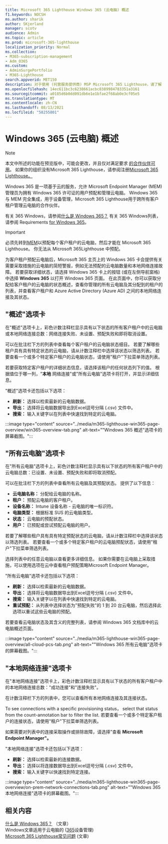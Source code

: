 ```yaml
---
title: Microsoft 365 Lighthouse Windows 365 (云电脑) 概述
f1.keywords: NOCSH
ms.author: sharik
author: SKjerland
manager: scotv
audience: Admin
ms.topic: article
ms.prod: microsoft-365-lighthouse
localization_priority: Normal
ms.collection:
- M365-subscription-management
- Adm_O365
ms.custom:
- AdminSurgePortfolio
- M365-Lighthouse
search.appverid: MET150
description: 对于使用 (托管服务提供商) MSP Microsoft 365 Lighthouse，请了解 Windows 365 (云) 页面。
ms.openlocfilehash: 14ec611bc3c6238661acbc8389984783351a3161
ms.sourcegitcommit: a0185d6b0dd091db6e1e1bfae2f68ab0e3cf05e5
ms.translationtype: MT
ms.contentlocale: zh-CN
ms.lasthandoff: 08/13/2021
ms.locfileid: "58255801"
---
```

# <a name="windows-365-cloud-pcs-page-overview"></a>Windows 365 (云电脑) 概述  

> [!NOTE]
> 本文中所述的功能在预览版中，可能会更改，并且仅对满足要求 [的合作伙伴可用](m365-lighthouse-requirements.md)。 如果你的组织没有Microsoft 365 Lighthouse，请参阅注册[Microsoft 365 Lighthouse。](m365-lighthouse-sign-up.md)
  
Windows 365 是一项基于云的服务，允许 Microsoft Endpoint Manager (MEM) 管理员为拥有 Windows 365 许可证的用户预配和管理云电脑。 Windows 365 与 MEM 完全集成，用于设备管理，Microsoft 365 Lighthouse用于跨所有客户租户管理云电脑的合作伙伴。

有关 365 Windows，请参阅[什么是 Windows 365？](/windows-365/overview) 有关 365 Windows列表，请参阅 Requirements [for Windows 365](/windows-365/requirements)。

> [!IMPORTANT]
> 必须先转到[MEM](https://go.microsoft.com/fwlink/p/?linkid=2150463)以预配每个客户租户的云电脑，然后才能在 Microsoft 365 Lighthouse。 你无法从 Microsoft 365Lighthouse 中预配。

为客户租户预配云电脑后，Microsoft 365 主页上的 Windows 365 卡会提供有关需要采取措施的云电脑的简短警报，例如无法预配的云电脑数量和本地网络连接故障。 若要获取详细状态，请选择 Windows 365 卡上的按钮 (或在左侧导航窗格) 中选择 **Windows 365** 以打开 Windows 365 页面。 在此页面中，你可以获取分配给客户租户的云电脑的状态概述，查看你管理的所有云电脑及其分配到的租户的列表，并查看客户租户和 Azure Active Directory (Azure AD) 之间的本地网络连接及其状态。

## <a name="overview-tab"></a>"概述"选项卡

在"概述"选项卡上，彩色计数注释栏显示具有以下状态的所有客户租户中的云电脑或本地网络连接总数：网络连接失败、未设置、预配失败和即将取消设置。

可以在批注栏下方的列表中查看每个客户租户的云电脑状态细目。 若要了解哪些租户具有具有特定状态的云电脑，请从计数注释栏中选择该状态以筛选列表。 若要查看一个或多个特定客户租户的云电脑状态，请使用"租户"下拉菜单筛选列表。

若要获取特定客户租户的详细状态信息，请选择该租户的任何状态列下的值。 根据值位于哪一列，"**本地** 网络连接"或"所有云电脑"选项卡将打开，并显示详细信息。

"概述"选项卡还包括以下选项：

- **刷新：** 选择以检索最新的云电脑数据。
- **导出：** 选择将云电脑数据导出到Excel逗号分隔 (.csv) 文件中。
- **搜索：** 输入关键字以在列表中快速找到特定的云电脑。

:::image type="content" source="../media/m365-lighthouse-win365-page-overview/win365-overview-tab.png" alt-text="&quot;Windows 365 概述&quot;选项卡的屏幕截图。":::

## <a name="all-cloud-pcs-tab"></a>"所有云电脑"选项卡

在"所有云电脑"选项卡上，彩色计数注释栏显示具有以下状态的所有客户租户中的云电脑总数：已设置、未设置、预配失败和即将取消预配。

可以在批注栏下方的列表中查看所有云电脑及其预配状态。 提供了以下信息：

- **云电脑名称：** 分配给云电脑的名称。
- **租户：** 预配云电脑的客户租户。
- **设备名称：** Intune 设备名称 - 云电脑的唯一标识符。
- **电脑类型：** 根据标准 SUS 的云电脑类型。
- **状态：** 云电脑的预配状态。
- **用户：** 已预配或尝试预配云电脑的用户。

若要了解哪些租户具有具有特定预配状态的云电脑，请从计数注释栏中选择该状态以筛选列表。 若要查看一个或多个特定客户租户的云电脑预配状态，请使用"租户"下拉菜单筛选列表。

选择列表中的任意云电脑以查看更多详细信息。 如果你需要在云电脑上采取措施，可以使用选项在云中查看租户预配策略Microsoft Endpoint Manager。

"所有云电脑"选项卡还包括以下选项：

- **刷新：** 选择以检索最新的云电脑数据。
- **导出：** 选择将云电脑数据导出到Excel逗号分隔 (.csv) 文件中。
- **搜索：** 输入关键字以在列表中快速找到特定的云电脑。
- **重试预配：** 从列表中选择状态为"预配失败"的 1 到 20 台云电脑，然后选择此选项以重试这些云电脑的预配。 

若要查看云电脑状态及其含义的完整列表，请参阅 Windows 365 文档库中的云电脑概述页面。 [](/windows-365/device-management-overview#cloud-pc-overview-page)

:::image type="content" source="../media/m365-lighthouse-win365-page-overview/all-cloud-pcs-tab.png" alt-text="&quot;Windows 365 所有云电脑&quot;选项卡的屏幕截图。":::

## <a name="on-premises-network-connections-tab"></a>"本地网络连接"选项卡

在"本地网络连接"选项卡上，彩色计数注释栏显示具有以下状态的所有客户租户中的本地网络连接总数："成功连接"和"连接失败"。

在计数注释栏下方的列表中，您可以查看所有本地网络连接及其连接状态。

To see connections with a specific provisioning status， select that status from the count-annotation bar to filter the list. 若要查看一个或多个特定客户租户的连接状态，请使用"租户"下拉菜单筛选列表。

如果需要对列表中的连接采取操作或排除故障，请选择"查看 **Microsoft Endpoint Manager"。**

"本地网络连接"选项卡还包括以下选项：

- **刷新：** 选择以检索最新的连接数据。
- **导出：** 选择以将连接数据导出到Excel逗号分隔 (.csv) 文件中。
- **搜索：** 输入关键字以快速找到特定连接。

:::image type="content" source="../media/m365-lighthouse-win365-page-overview/on-prem-network-connections-tab.png" alt-text="&quot;Windows 365 本地网络连接&quot;选项卡的屏幕截图。":::

## <a name="related-content"></a>相关内容

[什么是 Windows 365？](/windows-365/overview) （文章）\
Windows文章适用于云电脑的 ([365](/windows-365/device-management-overview)设备管理) \
[Microsoft 365 Lighthouse常见问题](m365-lighthouse-faq.yml) (文章) 